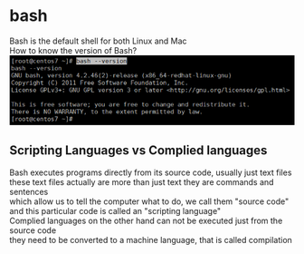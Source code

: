 # bash
Bash is the default shell for both Linux and Mac<br>
How to know the version of Bash?<br>
<img src="/img/bash--version.png" alt="bash version"><br>
## Scripting Languages vs Complied languages
Bash executes programs directly from its source code, usually just text files<br>
these text files actually are more than just text they are commands and sentences<br>
which allow us to tell the computer what to do, we call them "source code"<br>
and this particular code is called an "scripting language"<br>
Complied languages on the other hand can not be executed just from the source code <br>
they need to be converted to a machine language, that is called compilation<br>
